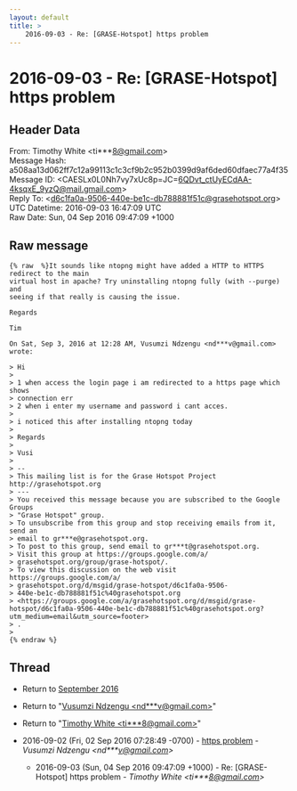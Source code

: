```yaml
---
layout: default
title: >
    2016-09-03 - Re: [GRASE-Hotspot] https problem
---
```


# 2016-09-03 - Re: [GRASE-Hotspot] https problem

## Header Data

From: Timothy White \<ti***8@gmail.com\><br>
Message Hash: a508aa13d062ff7c12a99113c1c3cf9b2c952b0399d9af6ded60dfaec77a4f35<br>
Message ID: \<CAESLx0L0Nh7vy7xUc8p=JC=6QDvt_ctUyECdAA-4ksqxE_9yzQ@mail.gmail.com\><br>
Reply To: \<d6c1fa0a-9506-440e-be1c-db788881f51c@grasehotspot.org\><br>
UTC Datetime: 2016-09-03 16:47:09 UTC<br>
Raw Date: Sun, 04 Sep 2016 09:47:09 +1000<br>

## Raw message

```
{% raw  %}It sounds like ntopng might have added a HTTP to HTTPS redirect to the main
virtual host in apache? Try uninstalling ntopng fully (with --purge) and
seeing if that really is causing the issue.

Regards

Tim

On Sat, Sep 3, 2016 at 12:28 AM, Vusumzi Ndzengu <nd***v@gmail.com> wrote:

> Hi
>
> 1 when access the login page i am redirected to a https page which shows
> connection err
> 2 when i enter my username and password i cant acces.
>
> i noticed this after installing ntopng today
>
> Regards
>
> Vusi
>
> --
> This mailing list is for the Grase Hotspot Project http://grasehotspot.org
> ---
> You received this message because you are subscribed to the Google Groups
> "Grase Hotspot" group.
> To unsubscribe from this group and stop receiving emails from it, send an
> email to gr***e@grasehotspot.org.
> To post to this group, send email to gr***t@grasehotspot.org.
> Visit this group at https://groups.google.com/a/
> grasehotspot.org/group/grase-hotspot/.
> To view this discussion on the web visit https://groups.google.com/a/
> grasehotspot.org/d/msgid/grase-hotspot/d6c1fa0a-9506-
> 440e-be1c-db788881f51c%40grasehotspot.org
> <https://groups.google.com/a/grasehotspot.org/d/msgid/grase-hotspot/d6c1fa0a-9506-440e-be1c-db788881f51c%40grasehotspot.org?utm_medium=email&utm_source=footer>
> .
>
{% endraw %}
```

## Thread

+ Return to [September 2016](/archive/2016/09)

+ Return to "[Vusumzi Ndzengu <nd***v<span>@</span>gmail.com>](/authors/nd___v_at_gmail_com)"
+ Return to "[Timothy White <ti***8<span>@</span>gmail.com>](/authors/ti___8_at_gmail_com)"

+ 2016-09-02 (Fri, 02 Sep 2016 07:28:49 -0700) - [https problem](/archive/2016/09/cd15009795539243269f696c85702e2ebf022cd12b7d3bdae3d79f1966edbc55) - _Vusumzi Ndzengu \<nd***v@gmail.com\>_
  + 2016-09-03 (Sun, 04 Sep 2016 09:47:09 +1000) - Re: [GRASE-Hotspot] https problem - _Timothy White \<ti***8@gmail.com\>_

